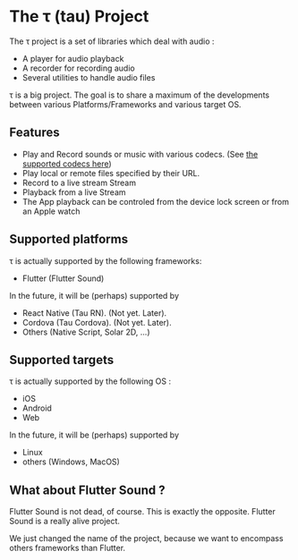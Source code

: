# The &tau; (tau) Project


The &tau; project is a set of libraries which deal with audio :

- A player for audio playback
- A recorder for recording audio
- Several utilities to handle audio files

&tau; is a big project. The goal is to share a maximum of the developments between various Platforms/Frameworks and various target OS.

## Features

- Play and Record sounds or music with various codecs. (See [the supported codecs here](tau/codec.md#flutter-sound-codecs))
- Play local or remote files specified by their URL.
- Record to a live stream Stream
- Playback from a live Stream
- The App playback can be controled from the device lock screen or from an Apple watch

## Supported platforms

&tau; is actually supported by the following frameworks:
- Flutter (Flutter Sound)

In the future, it will be (perhaps) supported by
- React Native (Tau RN).  (Not yet. Later).
- Cordova (Tau Cordova).  (Not yet. Later).
- Others (Native Script, Solar 2D, ...)


## Supported targets

&tau; is actually supported by the following OS :

- iOS
- Android
- Web

In the future, it will be (perhaps) supported by
- Linux
- others (Windows, MacOS)


## What about Flutter Sound ?

Flutter Sound is not dead, of course. This is exactly the opposite. 
Flutter Sound is a really alive project.

We just changed the name of the project, because we want to encompass others frameworks than Flutter.
